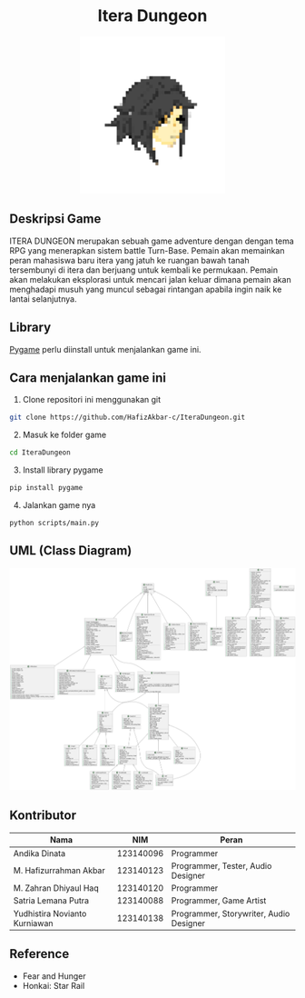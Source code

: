 <h1 align="center">Itera Dungeon</h1>

<p align="center">
  <img src="https://raw.githubusercontent.com/HafizAkbar-c/IteraDungeon/refs/heads/main/scripts/assets/logo.png" width="256px">
</p>

## Deskripsi Game
ITERA DUNGEON merupakan sebuah game adventure dengan dengan tema RPG yang menerapkan sistem battle Turn-Base. Pemain akan memainkan peran mahasiswa baru itera yang jatuh ke ruangan bawah tanah tersembunyi di itera dan berjuang untuk kembali ke permukaan. Pemain akan melakukan eksplorasi untuk mencari jalan keluar dimana pemain akan menghadapi musuh yang muncul sebagai rintangan apabila ingin naik ke lantai selanjutnya.

## Library
[Pygame](https://www.pygame.org/wiki/GettingStarted) perlu diinstall untuk menjalankan game ini.

## Cara menjalankan game ini
1. Clone repositori ini menggunakan git
```sh
git clone https://github.com/HafizAkbar-c/IteraDungeon.git
```
2. Masuk ke folder game
```sh
cd IteraDungeon
```
3. Install library pygame
```sh
pip install pygame
```
4. Jalankan game nya
```
python scripts/main.py
```

## UML (Class Diagram)
<p align="center">
  <img src="https://raw.githubusercontent.com/HafizAkbar-c/IteraDungeon/refs/heads/main/scripts/assets/UML.png" width="1024px">
</p>

## Kontributor
|Nama|NIM|Peran|
|-|-|-|
|Andika Dinata|123140096|Programmer|
|M. Hafizurrahman Akbar|123140123|Programmer, Tester, Audio Designer|
|M. Zahran Dhiyaul Haq|123140120|Programmer|
|Satria Lemana Putra|123140088|Programmer, Game Artist|
|Yudhistira Novianto Kurniawan|123140138|Programmer, Storywriter, Audio Designer|

## Reference
- Fear and Hunger
- Honkai: Star Rail
